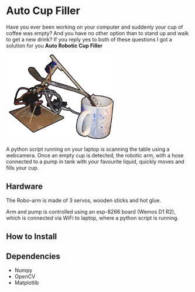 # Auto Cup Filler

Have you ever been working on your computer and suddenly your cup of coffee was empty? 
And you have no other option than to stand up and walk to get a new drink?
If you reply yes to both of these questions I got a solution for you
**Auto Robotic Cup Filler**

<img src="https://github.com/tomash1234/robot-arm-filler/blob/main/doc/overview_small.png" width="300">

A python script running on your laptop is scanning the table using a webcamera.
Once an empty cup is detected, the robotic arm, with a hose connected 
to a pump in tank with your favourite liquid, quickly moves and fills your cup. 



## Hardware

The Robo-arm is made of 3 servos, wooden sticks and hot glue. 


Arm and pump is controlled using an esp-8266 board (Wemos D1 R2), 
which is connected via WiFi to laptop, where a python script is running.


## How to Install


## Dependencies
* Numpy
* OpenCV
* Matplotlib 